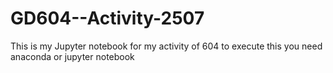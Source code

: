 
# GD604--Activity-2507
This is my Jupyter notebook for my activity of 604 to execute this you need anaconda or jupyter notebook 
